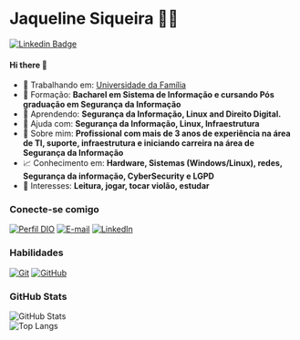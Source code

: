 # Jaqueline Siqueira 👩‍💻

[![Linkedin Badge](https://img.shields.io/badge/-LinkedIn-blue?style=flat-square&logo=Linkedin&logoColor=white&link=https://www.linkedin.com/in/jaqueline-siqueira-389bb8137/)](https://www.linkedin.com/in/jaqueline-siqueira-389bb8137/)


#### Hi there 👋


- 🔭 Trabalhando em: [Universidade da Família](https://www.udf.org.br)
- 🏅 Formação: <b>Bacharel em Sistema de Informação e cursando Pós graduação em Segurança da Informação</b>
- 🌱 Aprendendo: <b>Segurança da Informação, Linux </b><b>and Direito Digital. </b>
- 🤔 Ajuda com: <b>Segurança da Informação, Linux, Infraestrutura </b>
- 💬 Sobre mim: <b>Profissional com mais de 3 anos de experiência na área de TI, suporte, infraestrutura e iniciando carreira na área de Segurança da Informação</b>
- 📈 Conhecimento em: <b>Hardware, Sistemas (Windows/Linux), redes, Segurança da informação, CyberSecurity e LGPD</b>
- 📖 Interesses: <b>Leitura, jogar, tocar violão, estudar</b>

### Conecte-se comigo

[![Perfil DIO](https://img.shields.io/badge/-Meu%20Perfil%20na%20DIO-30A3DC?style=for-the-badge)](https://www.dio.me/users/Jsiqueiras)
[![E-mail](https://img.shields.io/badge/-Email-000?style=for-the-badge&logo=microsoft-outlook&logoColor=E94D5F)](mailto:jaque@gmail.com)
[![LinkedIn](https://img.shields.io/badge/-LinkedIn-000?style=for-the-badge&logo=linkedin&logoColor=30A3DC)](https://www.linkedin.com/in/jaqueline-siqueira-389bb8137/)

### Habilidades

[![Git](https://img.shields.io/badge/Git-000?style=for-the-badge&logo=git&logoColor=E94D5F)](https://git-scm.com/doc)
[![GitHub](https://img.shields.io/badge/GitHub-000?style=for-the-badge&logo=github&logoColor=30A3DC)](https://docs.github.com/)

### GitHub Stats

![GitHub Stats](https://github-readme-stats.vercel.app/api?username=jsiqueiras&theme=transparent&bg_color=000&border_color=30A3DC&show_icons=true&icon_color=30A3DC&title_color=E94D5F&text_color=FFF) <br>
![Top Langs](https://github-readme-stats-git-masterrstaa-rickstaa.vercel.app/api/top-langs/?username=jsiqueiras&layout=compact&bg_color=000&border_color=30A3DC&title_color=E94D5F&text_color=FFF)

